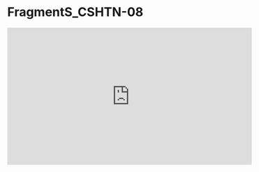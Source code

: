 # FragmentS_CSHTN-08

<iframe width="560" height="315" src="https://www.youtube.com/embed/l0eTCCVow9I" title="YouTube video player" frameborder="0" allow="accelerometer; autoplay; clipboard-write; encrypted-media; gyroscope; picture-in-picture" allowfullscreen></iframe>
